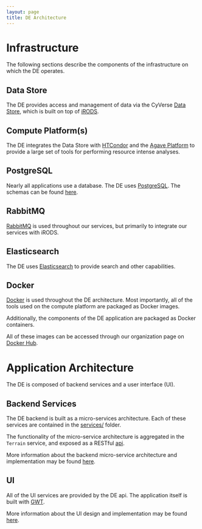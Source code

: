```yaml
---
layout: page
title: DE Architecture 
---
```


# Infrastructure

The following sections describe the components of the infrastructure on which the DE operates.

## Data Store
The DE provides access and management of data via the CyVerse 
[Data Store](http://www.cyverse.org/ci/data-store), which is built on top of 
[iRODS](http://irods.org/).

## Compute Platform(s)
The DE integrates the Data Store with [HTCondor](https://research.cs.wisc.edu/htcondor/) and the
[Agave Platform](http://agaveapi.co/) to provide a large set of tools for performing resource
intense analyses.

## PostgreSQL
Nearly all applications use a database. The DE uses [PostgreSQL](http://www.postgresql.org/). The 
schemas can be found 
[here]({{site.github.repository_url}}/tree/master/databases).

## RabbitMQ
[RabbitMQ](https://www.rabbitmq.com/) is used throughout our services, but primarily to integrate 
our services with iRODS.

## Elasticsearch
The DE uses [Elasticsearch](https://www.elastic.co/products/elasticsearch) to provide search and 
other capabilities.

## Docker
[Docker](https://www.docker.com/) is used throughout the DE architecture. Most importantly, all of 
the tools used on the compute platform are packaged as Docker images. 

Additionally, the components of the DE application are packaged as Docker containers.

All of these images can be accessed through our organization page on 
[Docker Hub](https://hub.docker.com/r/discoenv/).

# Application Architecture
The DE is composed of backend services and a user interface (UI).

## Backend Services
The DE backend is built as a micro-services architecture. Each of these services are contained in 
the [services/]({{site.github.repository_url}}/tree/master/services) folder.

The functionality of the micro-service architecture is aggregated in the `Terrain` service, and
exposed as a RESTful [api]({{site.github.url}}/api).

More information about the backend micro-service architecture and implementation may be found
[here]({{site.github.url}}/services).

## UI
All of the UI services are provided by the DE api. The application itself is built with 
[GWT](http://www.gwtproject.org/). 

More information about the UI design and implementation may be found [here]({{site.github.url}}/ui).

